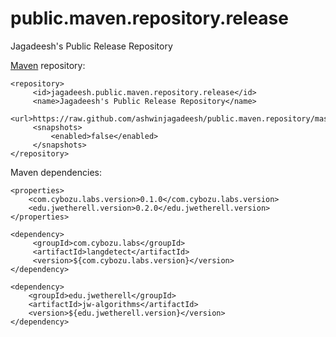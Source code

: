 public.maven.repository.release
===

Jagadeesh's Public Release Repository

[Maven](http://en.wikipedia.org/wiki/Maven) repository:

    <repository>
         <id>jagadeesh.public.maven.repository.release</id>
         <name>Jagadeesh's Public Release Repository</name>
         <url>https://raw.github.com/ashwinjagadeesh/public.maven.repository/master/releases/</url>
         <snapshots>
             <enabled>false</enabled>
         </snapshots>
    </repository>


Maven dependencies:

    <properties>
        <com.cybozu.labs.version>0.1.0</com.cybozu.labs.version>
        <edu.jwetherell.version>0.2.0</edu.jwetherell.version>
    </properties>

    <dependency>
         <groupId>com.cybozu.labs</groupId>
         <artifactId>langdetect</artifactId>
         <version>${com.cybozu.labs.version}</version>
    </dependency>

    <dependency>
        <groupId>edu.jwetherell</groupId>
        <artifactId>jw-algorithms</artifactId>
        <version>${edu.jwetherell.version}</version>
    </dependency>
